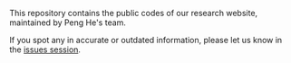 This repository contains the public codes of our research website, maintained by Peng He's team.

If you spot any in accurate or outdated information, please let us know in the [issues session](https://github.com/Peng-He-Lab/Peng-He-Lab.github.io/issues).

